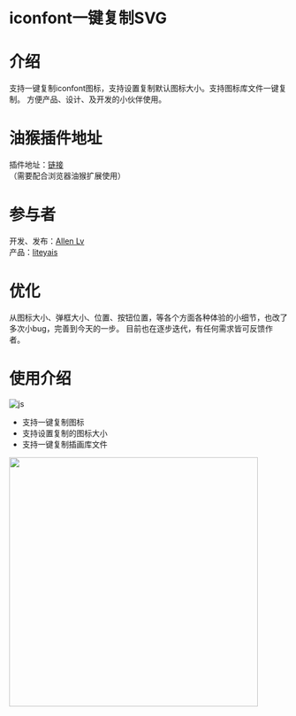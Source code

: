 # iconfont一键复制SVG
# 介绍
支持一键复制iconfont图标，支持设置复制默认图标大小。支持图标库文件一键复制。
方便产品、设计、及开发的小伙伴使用。
# 油猴插件地址
插件地址：[链接](https://greasyfork.org/zh-CN/scripts/464228-iconfont%E4%B8%80%E9%94%AE%E5%A4%8D%E5%88%B6svg)<br/>
（需要配合浏览器油猴扩展使用）
# 参与者
开发、发布：[Allen Lv](https://greasyfork.org/zh-CN/users/398437-allen-lv)<br/>
产品：[liteyais](https://greasyfork.org/zh-CN/users/1061995-liteyais)
# 优化
从图标大小、弹框大小、位置、按钮位置，等各个方面各种体验的小细节，也改了多次小bug，完善到今天的一步。
目前也在逐步迭代，有任何需求皆可反馈作者。
# 使用介绍
![js](https://github.com/liteyais/Iconfont-Copy-SVG/assets/16641863/14b5bf4d-5ed9-4037-89b0-9e028785907a)

- 支持一键复制图标
- 支持设置复制的图标大小
- 支持一键复制插画库文件
<img width="450px"  src="https://github.com/liteyais/Iconfont-Copy-SVG/assets/16641863/14b5bf4d-5ed9-4037-89b0-9e028785907a"/>

